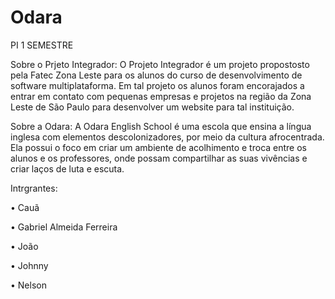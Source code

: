 # Odara
PI 1 SEMESTRE

Sobre o Prjeto Integrador:
O Projeto Integrador é um projeto propostosto pela Fatec Zona Leste para os alunos do curso de desenvolvimento de software multiplataforma. Em tal projeto os alunos foram encorajados a entrar em contato com pequenas empresas e projetos na região da Zona Leste de São Paulo para desenvolver um website para tal instituição.

Sobre a Odara:
A Odara English School é uma escola que ensina a língua inglesa com elementos descolonizadores, por meio da cultura afrocentrada. Ela possui o foco em criar um ambiente de acolhimento e troca entre os alunos e os professores, onde possam compartilhar as suas vivências e criar laços de luta e escuta.

Intrgrantes:

• Cauã

• Gabriel Almeida Ferreira

• João

• Johnny

• Nelson
